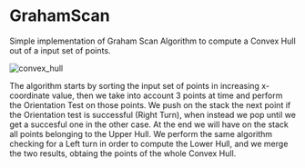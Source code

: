 # GrahamScan
Simple implementation of Graham Scan Algorithm to compute a Convex Hull out of a input set of points.

![convex_hull](https://user-images.githubusercontent.com/77103965/168420504-69a1d171-ee69-4f8b-8cb2-d9e05b2e247f.png)

The algorithm starts by sorting the input set of points in increasing x-coordinate value, then we take into account 3 points at time and perform the Orientation Test on those points.
We push on the stack the next point if the Orientation test is successful (Right Turn), when instead we pop until we get a succesful one in the other case.
At the end we will have on the stack all points belonging to the Upper Hull.
We perform the same algorithm checking for a Left turn in order to compute the Lower Hull, and we merge the two results, obtaing the points of the whole Convex Hull.
